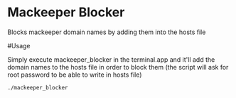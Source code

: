 # Mackeeper Blocker
Blocks mackeeper domain names by adding them into the hosts file

#Usage

Simply execute mackeeper_blocker in the terminal.app and it'll add the domain names to the hosts file in order to block them (the script will ask for root password to be able to write in hosts file)

```
./mackeeper_blocker
```
